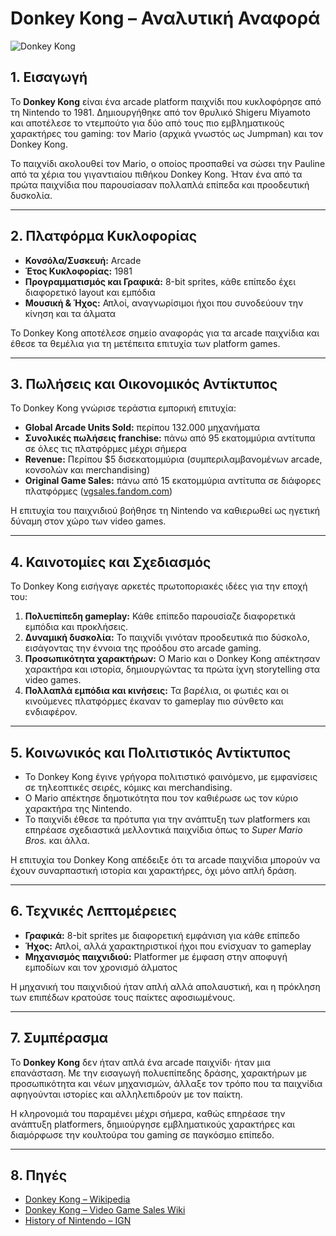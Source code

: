 # Donkey Kong – Αναλυτική Αναφορά

![Donkey Kong](https://upload.wikimedia.org/wikipedia/commons/4/4e/Donkey_Kong_Arcade_Flyer.jpg)

## 1. Εισαγωγή

Το **Donkey Kong** είναι ένα arcade platform παιχνίδι που κυκλοφόρησε από τη Nintendo το 1981. Δημιουργήθηκε από τον θρυλικό Shigeru Miyamoto και αποτέλεσε το ντεμπούτο για δύο από τους πιο εμβληματικούς χαρακτήρες του gaming: τον Mario (αρχικά γνωστός ως Jumpman) και τον Donkey Kong.

Το παιχνίδι ακολουθεί τον Mario, ο οποίος προσπαθεί να σώσει την Pauline από τα χέρια του γιγαντιαίου πιθήκου Donkey Kong. Ήταν ένα από τα πρώτα παιχνίδια που παρουσίασαν πολλαπλά επίπεδα και προοδευτική δυσκολία.

---

## 2. Πλατφόρμα Κυκλοφορίας

- **Κονσόλα/Συσκευή:** Arcade  
- **Έτος Κυκλοφορίας:** 1981  
- **Προγραμματισμός και Γραφικά:** 8-bit sprites, κάθε επίπεδο έχει διαφορετικό layout και εμπόδια  
- **Μουσική & Ήχος:** Απλοί, αναγνωρίσιμοι ήχοι που συνοδεύουν την κίνηση και τα άλματα  

Το Donkey Kong αποτέλεσε σημείο αναφοράς για τα arcade παιχνίδια και έθεσε τα θεμέλια για τη μετέπειτα επιτυχία των platform games.

---

## 3. Πωλήσεις και Οικονομικός Αντίκτυπος

Το Donkey Kong γνώρισε τεράστια εμπορική επιτυχία:  

- **Global Arcade Units Sold:** περίπου 132.000 μηχανήματα  
- **Συνολικές πωλήσεις franchise:** πάνω από 95 εκατομμύρια αντίτυπα σε όλες τις πλατφόρμες μέχρι σήμερα  
- **Revenue:** Περίπου $5 δισεκατομμύρια (συμπεριλαμβανομένων arcade, κονσολών και merchandising)  
- **Original Game Sales:** πάνω από 15 εκατομμύρια αντίτυπα σε διάφορες πλατφόρμες ([vgsales.fandom.com](https://vgsales.fandom.com/wiki/Donkey_Kong))  

Η επιτυχία του παιχνιδιού βοήθησε τη Nintendo να καθιερωθεί ως ηγετική δύναμη στον χώρο των video games.

---

## 4. Καινοτομίες και Σχεδιασμός

Το Donkey Kong εισήγαγε αρκετές πρωτοποριακές ιδέες για την εποχή του:  

1. **Πολυεπίπεδη gameplay:** Κάθε επίπεδο παρουσίαζε διαφορετικά εμπόδια και προκλήσεις.  
2. **Δυναμική δυσκολία:** Το παιχνίδι γινόταν προοδευτικά πιο δύσκολο, εισάγοντας την έννοια της προόδου στο arcade gaming.  
3. **Προσωπικότητα χαρακτήρων:** Ο Mario και ο Donkey Kong απέκτησαν χαρακτήρα και ιστορία, δημιουργώντας τα πρώτα ίχνη storytelling στα video games.  
4. **Πολλαπλά εμπόδια και κινήσεις:** Τα βαρέλια, οι φωτιές και οι κινούμενες πλατφόρμες έκαναν το gameplay πιο σύνθετο και ενδιαφέρον.  

---

## 5. Κοινωνικός και Πολιτιστικός Αντίκτυπος

- Το Donkey Kong έγινε γρήγορα πολιτιστικό φαινόμενο, με εμφανίσεις σε τηλεοπτικές σειρές, κόμικς και merchandising.  
- Ο Mario απέκτησε δημοτικότητα που τον καθιέρωσε ως τον κύριο χαρακτήρα της Nintendo.  
- Το παιχνίδι έθεσε τα πρότυπα για την ανάπτυξη των platformers και επηρέασε σχεδιαστικά μελλοντικά παιχνίδια όπως το *Super Mario Bros.* και άλλα.

Η επιτυχία του Donkey Kong απέδειξε ότι τα arcade παιχνίδια μπορούν να έχουν συναρπαστική ιστορία και χαρακτήρες, όχι μόνο απλή δράση.

---

## 6. Τεχνικές Λεπτομέρειες

- **Γραφικά:** 8-bit sprites με διαφορετική εμφάνιση για κάθε επίπεδο  
- **Ήχος:** Απλοί, αλλά χαρακτηριστικοί ήχοι που ενίσχυαν το gameplay  
- **Μηχανισμός παιχνιδιού:** Platformer με έμφαση στην αποφυγή εμποδίων και τον χρονισμό άλματος  

Η μηχανική του παιχνιδιού ήταν απλή αλλά απολαυστική, και η πρόκληση των επιπέδων κρατούσε τους παίκτες αφοσιωμένους.

---

## 7. Συμπέρασμα

Το **Donkey Kong** δεν ήταν απλά ένα arcade παιχνίδι· ήταν μια επανάσταση. Με την εισαγωγή πολυεπίπεδης δράσης, χαρακτήρων με προσωπικότητα και νέων μηχανισμών, άλλαξε τον τρόπο που τα παιχνίδια αφηγούνται ιστορίες και αλληλεπιδρούν με τον παίκτη.

Η κληρονομιά του παραμένει μέχρι σήμερα, καθώς επηρέασε την ανάπτυξη platformers, δημιούργησε εμβληματικούς χαρακτήρες και διαμόρφωσε την κουλτούρα του gaming σε παγκόσμιο επίπεδο.

---

## 8. Πηγές

- [Donkey Kong – Wikipedia](https://en.wikipedia.org/wiki/Donkey_Kong)  
- [Donkey Kong – Video Game Sales Wiki](https://vgsales.fandom.com/wiki/Donkey_Kong)  
- [History of Nintendo – IGN](https://www.ign.com/articles/2009/01/28/history-of-nintendo)
